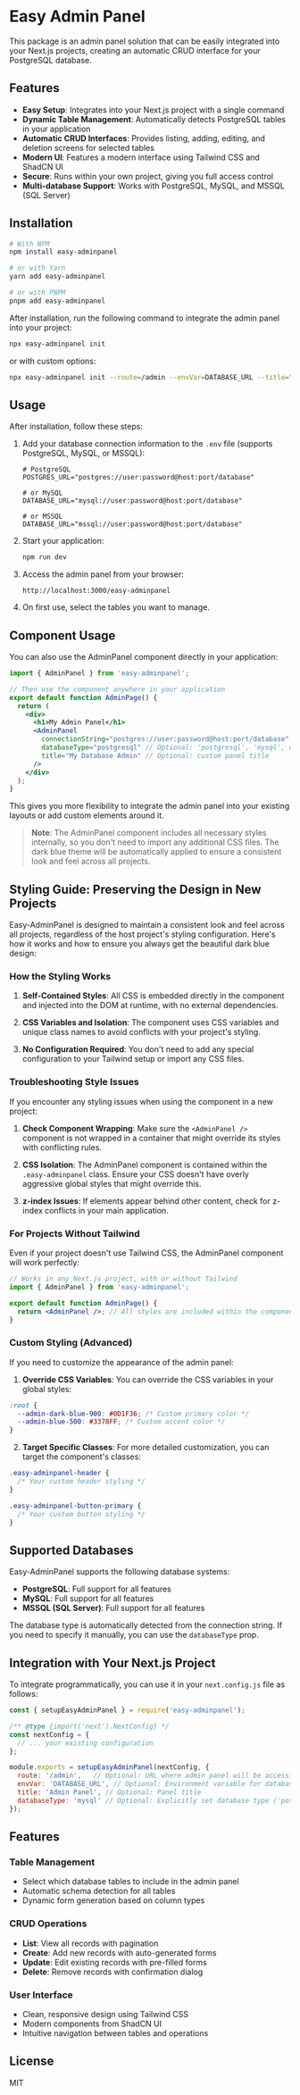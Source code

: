 # Easy Admin Panel

This package is an admin panel solution that can be easily integrated into your Next.js projects, creating an automatic CRUD interface for your PostgreSQL database.

## Features

- **Easy Setup**: Integrates into your Next.js project with a single command
- **Dynamic Table Management**: Automatically detects PostgreSQL tables in your application
- **Automatic CRUD Interfaces**: Provides listing, adding, editing, and deletion screens for selected tables
- **Modern UI**: Features a modern interface using Tailwind CSS and ShadCN UI
- **Secure**: Runs within your own project, giving you full access control
- **Multi-database Support**: Works with PostgreSQL, MySQL, and MSSQL (SQL Server)

## Installation

```bash
# With NPM
npm install easy-adminpanel

# or with Yarn
yarn add easy-adminpanel

# or with PNPM
pnpm add easy-adminpanel
```

After installation, run the following command to integrate the admin panel into your project:

```bash
npx easy-adminpanel init
```

or with custom options:

```bash
npx easy-adminpanel init --route=/admin --envVar=DATABASE_URL --title="Custom Admin Panel"
```

## Usage

After installation, follow these steps:

1. Add your database connection information to the `.env` file (supports PostgreSQL, MySQL, or MSSQL):
   ```
   # PostgreSQL
   POSTGRES_URL="postgres://user:password@host:port/database"
   
   # or MySQL
   DATABASE_URL="mysql://user:password@host:port/database"
   
   # or MSSQL
   DATABASE_URL="mssql://user:password@host:port/database"
   ```

2. Start your application:
   ```bash
   npm run dev
   ```

3. Access the admin panel from your browser: 
   ```
   http://localhost:3000/easy-adminpanel
   ```

4. On first use, select the tables you want to manage.

## Component Usage

You can also use the AdminPanel component directly in your application:

```jsx
import { AdminPanel } from 'easy-adminpanel';

// Then use the component anywhere in your application
export default function AdminPage() {
  return (
    <div>
      <h1>My Admin Panel</h1>
      <AdminPanel 
        connectionString="postgres://user:password@host:port/database"
        databaseType="postgresql" // Optional: 'postgresql', 'mysql', or 'mssql'
        title="My Database Admin" // Optional: custom panel title
      />
    </div>
  );
}
```

This gives you more flexibility to integrate the admin panel into your existing layouts or add custom elements around it.

> **Note**: The AdminPanel component includes all necessary styles internally, so you don't need to import any additional CSS files. The dark blue theme will be automatically applied to ensure a consistent look and feel across all projects.

## Styling Guide: Preserving the Design in New Projects

Easy-AdminPanel is designed to maintain a consistent look and feel across all projects, regardless of the host project's styling configuration. Here's how it works and how to ensure you always get the beautiful dark blue design:

### How the Styling Works

1. **Self-Contained Styles**: All CSS is embedded directly in the component and injected into the DOM at runtime, with no external dependencies.

2. **CSS Variables and Isolation**: The component uses CSS variables and unique class names to avoid conflicts with your project's styling.

3. **No Configuration Required**: You don't need to add any special configuration to your Tailwind setup or import any CSS files.

### Troubleshooting Style Issues

If you encounter any styling issues when using the component in a new project:

1. **Check Component Wrapping**: Make sure the `<AdminPanel />` component is not wrapped in a container that might override its styles with conflicting rules.

2. **CSS Isolation**: The AdminPanel component is contained within the `.easy-adminpanel` class. Ensure your CSS doesn't have overly aggressive global styles that might override this.

3. **z-index Issues**: If elements appear behind other content, check for z-index conflicts in your main application.

### For Projects Without Tailwind

Even if your project doesn't use Tailwind CSS, the AdminPanel component will work perfectly:

```jsx
// Works in any Next.js project, with or without Tailwind
import { AdminPanel } from 'easy-adminpanel';

export default function AdminPage() {
  return <AdminPanel />; // All styles are included within the component
}
```

### Custom Styling (Advanced)

If you need to customize the appearance of the admin panel:

1. **Override CSS Variables**: You can override the CSS variables in your global styles:

```css
:root {
  --admin-dark-blue-900: #0D1F36; /* Custom primary color */
  --admin-blue-500: #3378FF; /* Custom accent color */
}
```

2. **Target Specific Classes**: For more detailed customization, you can target the component's classes:

```css
.easy-adminpanel-header {
  /* Your custom header styling */
}

.easy-adminpanel-button-primary {
  /* Your custom button styling */
}
```

## Supported Databases

Easy-AdminPanel supports the following database systems:

- **PostgreSQL**: Full support for all features
- **MySQL**: Full support for all features
- **MSSQL (SQL Server)**: Full support for all features

The database type is automatically detected from the connection string. If you need to specify it manually, you can use the `databaseType` prop.

## Integration with Your Next.js Project

To integrate programmatically, you can use it in your `next.config.js` file as follows:

```javascript
const { setupEasyAdminPanel } = require('easy-adminpanel');

/** @type {import('next').NextConfig} */
const nextConfig = {
  // ... your existing configuration
};

module.exports = setupEasyAdminPanel(nextConfig, {
  route: '/admin',   // Optional: URL where admin panel will be accessible
  envVar: 'DATABASE_URL', // Optional: Environment variable for database connection string
  title: 'Admin Panel', // Optional: Panel title
  databaseType: 'mysql' // Optional: Explicitly set database type ('postgresql', 'mysql', or 'mssql')
});
```

## Features

### Table Management
- Select which database tables to include in the admin panel
- Automatic schema detection for all tables
- Dynamic form generation based on column types

### CRUD Operations
- **List**: View all records with pagination
- **Create**: Add new records with auto-generated forms
- **Update**: Edit existing records with pre-filled forms
- **Delete**: Remove records with confirmation dialog

### User Interface
- Clean, responsive design using Tailwind CSS
- Modern components from ShadCN UI
- Intuitive navigation between tables and operations

## License

MIT
